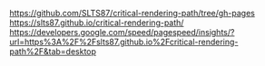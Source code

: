 https://github.com/SLTS87/critical-rendering-path/tree/gh-pages
https://slts87.github.io/critical-rendering-path/
https://developers.google.com/speed/pagespeed/insights/?url=https%3A%2F%2Fslts87.github.io%2Fcritical-rendering-path%2F&tab=desktop
